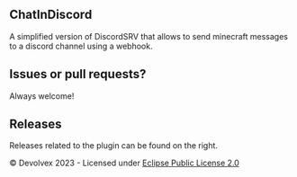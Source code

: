 ## ChatInDiscord
A simplified version of DiscordSRV that allows to send minecraft messages to a discord channel using a webhook.

## Issues or pull requests?
Always welcome!

## Releases
Releases related to the plugin can be found on the right.


© Devolvex 2023 - Licensed under [Eclipse Public License 2.0](https://github.com/Devolvex/ChatInDiscord/blob/main/LICENSE)
